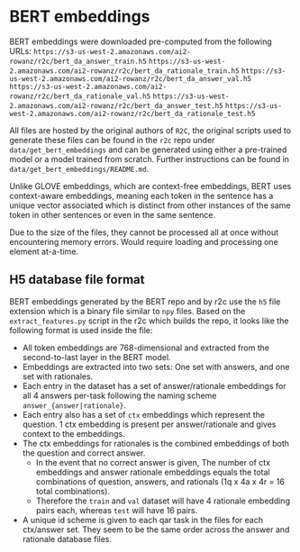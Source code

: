 # BERT embeddings

BERT embeddings were downloaded pre-computed from the following URLs:
`https://s3-us-west-2.amazonaws.com/ai2-rowanz/r2c/bert_da_answer_train.h5`
`https://s3-us-west-2.amazonaws.com/ai2-rowanz/r2c/bert_da_rationale_train.h5`
`https://s3-us-west-2.amazonaws.com/ai2-rowanz/r2c/bert_da_answer_val.h5`
`https://s3-us-west-2.amazonaws.com/ai2-rowanz/r2c/bert_da_rationale_val.h5`
`https://s3-us-west-2.amazonaws.com/ai2-rowanz/r2c/bert_da_answer_test.h5`
`https://s3-us-west-2.amazonaws.com/ai2-rowanz/r2c/bert_da_rationale_test.h5`

All files are hosted by the original authors of `R2C`, the original scripts used to generate these files can be found in the `r2c` repo under `data/get_bert_embeddings` and can be generated using either a pre-trained model or a model trained from scratch. Further instructions can be found in `data/get_bert_embeddings/README.md`.

Unlike GLOVE embeddings, which are context-free embeddings, BERT uses context-aware embeddings, meaning each token in the sentence has a unique vector associated which is distinct from other instances of the same token in other sentences or even in the same sentence.

Due to the size of the files, they cannot be processed all at once without encountering memory errors. Would require loading and processing one element at-a-time.

## H5 database file format

BERT embeddings generated by the BERT repo and by r2c use the `h5` file extension which is a binary file similar to `npy` files. Based on the `extract_features.py` script in the r2c which builds the repo, it looks like the following format is used inside the file:
* All token embeddings are 768-dimensional and extracted from the second-to-last layer in the BERT model.
* Embeddings are extracted into two sets: One set with answers, and one set with rationales.
* Each entry in the dataset has a set of answer/rationale embeddings for all 4 answers per-task following the naming scheme `answer_{answer|rationale}`.
* Each entry also has a set of `ctx` embeddings which represent the question. 1 ctx embedding is present per answer/rationale and gives context to the embeddings.
* The ctx embeddings for rationales is the combined embeddings of both the question and correct answer.
    * In the event that no correct answer is given, The number of ctx embeddings and answer rationale embeddings equals the total combinations of question, answers, and rationals (1q x 4a x 4r = 16 total combinations).
    * Therefore the `train` and `val` dataset will have 4 rationale embedding pairs each, whereas `test` will have 16 pairs.
* A unique id scheme is given to each qar task in the files for each ctx/answer set. They seem to be the same order across the answer and rationale database files.
